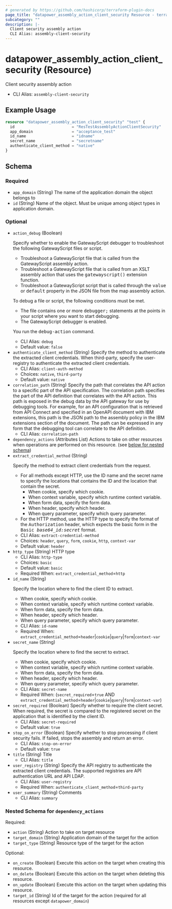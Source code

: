 ```yaml
---
# generated by https://github.com/hashicorp/terraform-plugin-docs
page_title: "datapower_assembly_action_client_security Resource - terraform-provider-datapower"
subcategory: ""
description: |-
  Client security assembly action
  CLI Alias: assembly-client-security
---
```


# datapower_assembly_action_client_security (Resource)

Client security assembly action
  - CLI Alias: `assembly-client-security`

## Example Usage

```terraform
resource "datapower_assembly_action_client_security" "test" {
  id                         = "ResTestAssemblyActionClientSecurity"
  app_domain                 = "acceptance_test"
  id_name                    = "idname"
  secret_name                = "secretname"
  authenticate_client_method = "native"
}
```

<!-- schema generated by tfplugindocs -->
## Schema

### Required

- `app_domain` (String) The name of the application domain the object belongs to
- `id` (String) Name of the object. Must be unique among object types in application domain.

### Optional

- `action_debug` (Boolean) <p>Specify whether to enable the GatewayScript debugger to troubleshoot the following GatewayScript files or script.</p><ul><li>Troubleshoot a GatewayScript file that is called from the GatewayScript assembly action.</li><li>Troubleshoot a GatewayScript file that is called from an XSLT assembly action that uses the <tt>gatewayscript()</tt> extension function.</li><li>Troubleshoot a GatewayScript script that is called through the <tt>value</tt> or <tt>default</tt> property in the JSON file from the map assembly action.</li></ul><p>To debug a file or script, the following conditions must be met.</p><ul><li>The file contains one or more <tt>debugger;</tt> statements at the points in your script where you want to start debugging.</li><li>The GatewayScript debugger is enabled.</li></ul><p>You run the <tt>debug-action</tt> command.</p>
  - CLI Alias: `debug`
  - Default value: `false`
- `authenticate_client_method` (String) Specify the method to authenticate the extracted client credentials. When third-party, specify the user-registry to authenticate the extracted client credentials.
  - CLI Alias: `client-auth-method`
  - Choices: `native`, `third-party`
  - Default value: `native`
- `correlation_path` (String) Specify the path that correlates the API action to a specific part of the API specification. The correlation path specifies the part of the API definition that correlates with the API action. This path is exposed in the debug data by the API gateway for use by debugging tools. For example, for an API configuration that is retrieved from API Connect and specified in an OpenAPI document with IBM extensions, this path is the JSON path to the assembly policy in the IBM extensions section of the document. The path can be expressed in any form that the debugging tool can correlate to the API definition.
  - CLI Alias: `correlation-path`
- `dependency_actions` (Attributes List) Actions to take on other resources when operations are performed on this resource. (see [below for nested schema](#nestedatt--dependency_actions))
- `extract_credential_method` (String) <p>Specify the method to extract client credentials from the request.</p><ul><li>For all methods except HTTP, use the ID name and the secret name to specify the locations that contains the ID and the location that contain the secret. <ul><li>When cookie, specify which cookie.</li><li>When context variable, specify which runtime context variable.</li><li>When form data, specify the form data.</li><li>When header, specify which header.</li><li>When query parameter, specify which query parameter.</li></ul></li><li>For the HTTP method, use the HTTP type to specify the format of the <tt>Authorization</tt> header, which expects the basic form in the <tt>Basic <i>base64_id:secret</i></tt> format.</li></ul>
  - CLI Alias: `extract-credential-method`
  - Choices: `header`, `query`, `form`, `cookie`, `http`, `context-var`
  - Default value: `header`
- `http_type` (String) HTTP type
  - CLI Alias: `http-type`
  - Choices: `basic`
  - Default value: `basic`
  - Required When: `extract_credential_method`=`http`
- `id_name` (String) <p>Specify the location where to find the client ID to extract.</p><ul><li>When cookie, specify which cookie.</li><li>When context variable, specify which runtime context variable.</li><li>When form data, specify the form data.</li><li>When header, specify which header.</li><li>When query parameter, specify which query parameter.</li></ul>
  - CLI Alias: `id-name`
  - Required When: `extract_credential_method`=`header`|`cookie`|`query`|`form`|`context-var`
- `secret_name` (String) <p>Specify the location where to find the secret to extract.</p><ul><li>When cookie, specify which cookie.</li><li>When context variable, specify which runtime context variable.</li><li>When form data, specify the form data.</li><li>When header, specify which header.</li><li>When query parameter, specify which query parameter.</li></ul>
  - CLI Alias: `secret-name`
  - Required When: (`secret_required`=`true` AND `extract_credential_method`=`header`|`cookie`|`query`|`form`|`context-var`)
- `secret_required` (Boolean) Specify whether to require the client secret. When required, the secret is compared to the registered secret on the application that is identified by the client ID.
  - CLI Alias: `secret-required`
  - Default value: `true`
- `stop_on_error` (Boolean) Specify whether to stop processing if client security fails. If failed, stops the assembly and return an error.
  - CLI Alias: `stop-on-error`
  - Default value: `true`
- `title` (String) Title
  - CLI Alias: `title`
- `user_registry` (String) Specify the API registry to authenticate the extracted client credentials. The supported registries are API authentication URL and API LDAP.
  - CLI Alias: `user-registry`
  - Required When: `authenticate_client_method`=`third-party`
- `user_summary` (String) Comments
  - CLI Alias: `summary`

<a id="nestedatt--dependency_actions"></a>
### Nested Schema for `dependency_actions`

Required:

- `action` (String) Action to take on target resource
- `target_domain` (String) Application domain of the target for the action
- `target_type` (String) Resource type of the target for the action

Optional:

- `on_create` (Boolean) Execute this action on the target when creating this resource.
- `on_delete` (Boolean) Execute this action on the target when deleting this resource.
- `on_update` (Boolean) Execute this action on the target when updating this resource.
- `target_id` (String) Id of the target for the action (required for all resources except `datapower_domain`)
